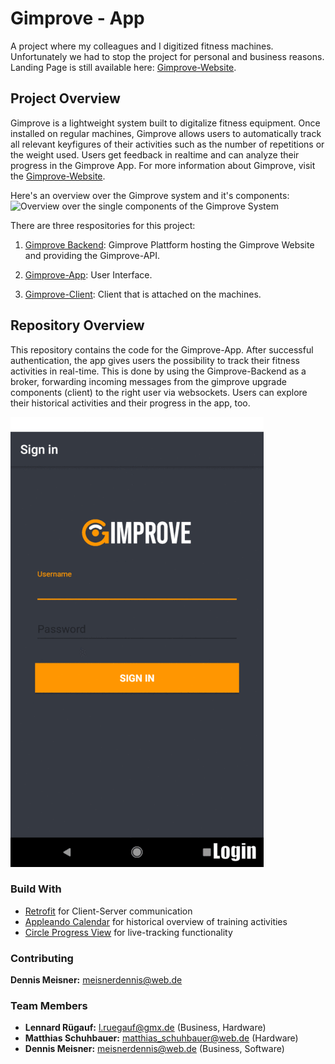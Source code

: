 # Gimprove - App
A project where my colleagues and I digitized fitness machines. Unfortunately we had to
stop the project for personal and business reasons. Landing Page is still available here:
[Gimprove-Website](www.gimprove.com).

## Project Overview
Gimprove is a lightweight system built to digitalize fitness equipment. Once installed on regular machines, Gimprove
allows users to automatically track all relevant keyfigures of their activities such as the number of repetitions
or the weight used. Users get feedback in realtime and can analyze their progress in the Gimprove App. For more
information about Gimprove, visit the [Gimprove-Website](www.gimprove.com).

Here's an overview over the Gimprove system and it's components:
![Overview over the single components of the Gimprove System](photos/ReadMe/GimproveSystem.png)

There are three respositories for this project:
1) [Gimprove Backend](https://github.com/denmei/gimprove-backend):
Gimprove Plattform hosting the Gimprove Website and providing the Gimprove-API.

2) [Gimprove-App](https://github.com/denmei/gimprove-app): User Interface.

3) [Gimprove-Client](https://github.com/denmei/gimprove-client): Client that is attached on the machines.

## Repository Overview
This repository contains the code for the Gimprove-App. After successful authentication, the app
gives users the possibility to track their fitness activities in real-time. This is done by using the
Gimprove-Backend as a broker, forwarding incoming messages from the gimprove upgrade components
(client) to the right user via websockets.
Users can explore their historical activities and their progress in the app, too.

![App-Overview](/readme/ezgif.com-add-text.gif)


### Build With
* [Retrofit](https://github.com/square/retrofit) for Client-Server communication
* [Appleando Calendar](https://github.com/Applandeo/Material-Calendar-View) for historical overview
of training activities
* [Circle Progress View](https://github.com/jakob-grabner/Circle-Progress-View) for live-tracking
functionality

### Contributing
**Dennis Meisner:** meisnerdennis@web.de

### Team Members
* **Lennard Rügauf:** l.ruegauf@gmx.de (Business, Hardware)
* **Matthias Schuhbauer:** matthias_schuhbauer@web.de (Hardware)
* **Dennis Meisner:** meisnerdennis@web.de (Business, Software)

